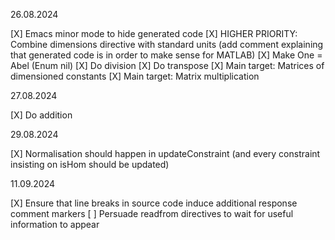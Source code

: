 26.08.2024

[X] Emacs minor mode to hide generated code
[X] HIGHER PRIORITY: Combine dimensions directive with standard units (add comment explaining that generated code is in order to make sense for MATLAB)
[X] Make One = Abel (Enum nil)
[X] Do division
[X] Do transpose
[X] Main target: Matrices of dimensioned constants
[X] Main target: Matrix multiplication

27.08.2024

[X] Do addition

29.08.2024

[X] Normalisation should happen in updateConstraint (and every constraint insisting on isHom should be updated)

11.09.2024

[X] Ensure that line breaks in source code induce additional response comment markers
[ ] Persuade readfrom directives to wait for useful information to appear